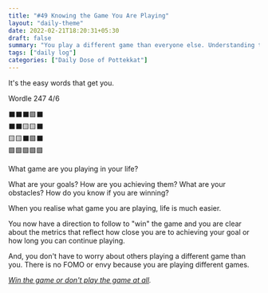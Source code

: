 ```yaml
---
title: "#49 Knowing the Game You Are Playing"
layout: "daily-theme"
date: 2022-02-21T18:20:31+05:30
draft: false
summary: "You play a different game than everyone else. Understanding that is the first step."
tags: ["daily log"]
categories: ["Daily Dose of Pottekkat"]
---
```


It's the easy words that get you.

Wordle 247 4/6

⬛⬛⬛🟩⬛\
⬛⬛🟨🟨⬛\
🟨🟨⬛🟩⬛\
🟩🟩🟩🟩🟩

What game are you playing in your life?

What are your goals? How are you achieving them? What are your obstacles? How do you know if you are winning?

When you realise what game you are playing, life is much easier.

You now have a direction to follow to "win" the game and you are clear about the metrics that reflect how close you are to achieving your goal or how long you can continue playing.

And, you don't have to worry about others playing a different game than you. There is no FOMO or envy because you are playing different games.

_[Win the game or don\'t play the game at all](https://www.youtube.com/watch?v=IQsA8LACgf4)._
